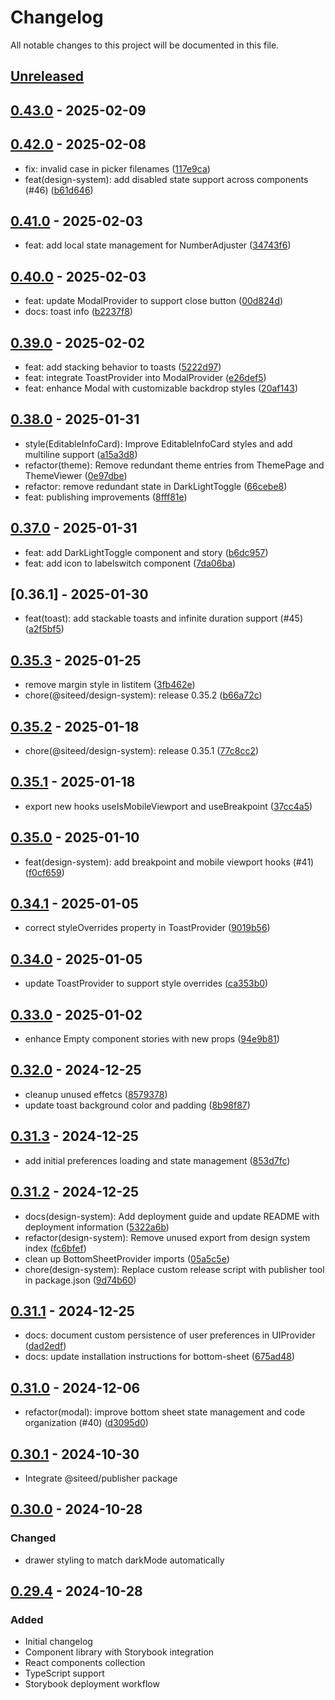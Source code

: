 # Changelog

All notable changes to this project will be documented in this file.

## [Unreleased]


## [0.43.0] - 2025-02-09

## [0.42.0] - 2025-02-08
- fix: invalid case in picker filenames ([117e9ca](https://github.com/deeeed/universe/commit/117e9ca889f16ae2ee1c69bde7570ffcb23783cd))
- feat(design-system): add disabled state support across components (#46) ([b61d646](https://github.com/deeeed/universe/commit/b61d646b033cff6940768433f257f742365bee1e))
## [0.41.0] - 2025-02-03
- feat: add local state management for NumberAdjuster ([34743f6](https://github.com/deeeed/universe/commit/34743f62cb1e6034baf78ec73bbfd92591df6b0c))
## [0.40.0] - 2025-02-03
- feat: update ModalProvider to support close button ([00d824d](https://github.com/deeeed/universe/commit/00d824d7428a07bc616a4a9018fa395aa05a2488))
- docs: toast info ([b2237f8](https://github.com/deeeed/universe/commit/b2237f890385dfe07d371b473bc8e83fcc9753c9))
## [0.39.0] - 2025-02-02
- feat: add stacking behavior to toasts ([5222d97](https://github.com/deeeed/universe/commit/5222d97aac9aaf3e0da6d8a078ecf651baf2b287))
- feat: integrate ToastProvider into ModalProvider ([e26def5](https://github.com/deeeed/universe/commit/e26def51de92c8d152b51546f143b7f025c0f346))
- feat: enhance Modal with customizable backdrop styles ([20af143](https://github.com/deeeed/universe/commit/20af1437877613ca7c2c342de56df4f32ad98bf2))
## [0.38.0] - 2025-01-31
- style(EditableInfoCard): Improve EditableInfoCard styles and add multiline support ([a15a3d8](https://github.com/deeeed/universe/commit/a15a3d866083aa478de0090ae3fad7ac2455796a))
- refactor(theme): Remove redundant theme entries from ThemePage and ThemeViewer ([0e97dbe](https://github.com/deeeed/universe/commit/0e97dbea805d2170911109997a91df4de1fe95e5))
- refactor: remove redundant state in DarkLightToggle ([66cebe8](https://github.com/deeeed/universe/commit/66cebe85b656b5ca5ce4175108ee6480830c5d29))
- feat: publishing improvements ([8fff81e](https://github.com/deeeed/universe/commit/8fff81eac8421d356ab939f5c681c489d6799e2c))
## [0.37.0] - 2025-01-31
- feat: add DarkLightToggle component and story ([b6dc957](https://github.com/deeeed/universe/commit/b6dc957914cea2aa714cd4079ddbfd9d9484f113))
- feat: add icon to labelswitch component ([7da06ba](https://github.com/deeeed/universe/commit/7da06bafd82ffb858e4147a2593343676211ea80))
## [0.36.1] - 2025-01-30
- feat(toast): add stackable toasts and infinite duration support (#45) ([a2f5bf5](https://github.com/deeeed/universe/commit/a2f5bf5cb2805f5967b952b80de5770cf731fd57))
## [0.35.3] - 2025-01-25
- remove margin style in listitem ([3fb462e](https://github.com/deeeed/universe/commit/3fb462e2b61c288923a710a6959e308e99f9b239))
- chore(@siteed/design-system): release 0.35.2 ([b66a72c](https://github.com/deeeed/universe/commit/b66a72c41009b8c48692747efbf5ef791a850eb7))
## [0.35.2] - 2025-01-18
- chore(@siteed/design-system): release 0.35.1 ([77c8cc2](https://github.com/deeeed/universe/commit/77c8cc2c555cb6295abebc4264aceeacd60ab90f))
## [0.35.1] - 2025-01-18
- export new hooks useIsMobileViewport and useBreakpoint ([37cc4a5](https://github.com/deeeed/universe/commit/37cc4a5b087f09a0ddbce770cd1f82b6acbe7a95))
## [0.35.0] - 2025-01-10
- feat(design-system): add breakpoint and mobile viewport hooks (#41) ([f0cf659](https://github.com/deeeed/universe/commit/f0cf6590298abccf8bee3d8a812432ae524c21cd))
## [0.34.1] - 2025-01-05
- correct styleOverrides property in ToastProvider ([9019b56](https://github.com/deeeed/universe/commit/9019b56b07dbe9f9037612b0b06ea00481cf2560))
## [0.34.0] - 2025-01-05
- update ToastProvider to support style overrides ([ca353b0](https://github.com/deeeed/universe/commit/ca353b0971a8ce9cb1ffc797f784e4b4318693e5))
## [0.33.0] - 2025-01-02
- enhance Empty component stories with new props ([94e9b81](https://github.com/deeeed/universe/commit/94e9b81be99e7ff9269f6ff59abc1bcb3acfa3b2))
## [0.32.0] - 2024-12-25
- cleanup unused effetcs ([8579378](https://github.com/deeeed/universe/commit/85793785022b277cb86747c2e50bc966768679de))
- update toast background color and padding ([8b98f87](https://github.com/deeeed/universe/commit/8b98f87311e108a768b4036ea78863c62037573a))
## [0.31.3] - 2024-12-25
- add initial preferences loading and state management ([853d7fc](https://github.com/deeeed/universe/commit/853d7fcd680bb4fadab3208963ae9b177bde09d3))
## [0.31.2] - 2024-12-25
- docs(design-system): Add deployment guide and update README with deployment information ([5322a6b](https://github.com/deeeed/universe/commit/5322a6bcabc216869f94288a0d6b0205d79c0686))
- refactor(design-system): Remove unused export from design system index ([fc6bfef](https://github.com/deeeed/universe/commit/fc6bfef71cfb8ff5250e9d0e0942cc1e0ff19ed5))
- clean up BottomSheetProvider imports ([05a5c5e](https://github.com/deeeed/universe/commit/05a5c5e7f638e7237dc6a7580b8587290cf8f223))
- chore(design-system): Replace custom release script with publisher tool in package.json ([9d74b60](https://github.com/deeeed/universe/commit/9d74b6055f48f5fa165d562004a855bf9ad1733d))
## [0.31.1] - 2024-12-25
- docs: document custom persistence of user preferences in UIProvider ([dad2edf](https://github.com/deeeed/universe/commit/dad2edfe2f75d5f9b3877895e34ee4613610f973))
- docs: update installation instructions for bottom-sheet ([675ad48](https://github.com/deeeed/universe/commit/675ad484ce38cbbf1bff269276406b9110813ad3))
## [0.31.0] - 2024-12-06
- refactor(modal): improve bottom sheet state management and code organization (#40) ([d3095d0](https://github.com/deeeed/universe/commit/d3095d033119bb43a58e2aa46146fedbe6abe572))
## [0.30.1] - 2024-10-30
- Integrate @siteed/publisher package
## [0.30.0] - 2024-10-28
### Changed
- drawer styling to match darkMode automatically
## [0.29.4] - 2024-10-28
### Added
- Initial changelog
- Component library with Storybook integration
- React components collection
- TypeScript support
- Storybook deployment workflow

[unreleased]: https://github.com/deeeed/universe/compare/@siteed/design-system@0.43.0...HEAD
[0.43.0]: https://github.com/deeeed/universe/compare/@siteed/design-system@0.42.0...@siteed/design-system@0.43.0
[0.42.0]: https://github.com/deeeed/universe/compare/@siteed/design-system@0.41.0...@siteed/design-system@0.42.0
[0.41.0]: https://github.com/deeeed/universe/compare/@siteed/design-system@0.40.0...@siteed/design-system@0.41.0
[0.40.0]: https://github.com/deeeed/universe/compare/@siteed/design-system@0.39.0...@siteed/design-system@0.40.0
[0.39.0]: https://github.com/deeeed/universe/compare/@siteed/design-system@0.38.0...@siteed/design-system@0.39.0
[0.38.0]: https://github.com/deeeed/universe/compare/@siteed/design-system@0.37.0...@siteed/design-system@0.38.0
[0.37.0]: https://github.com/deeeed/universe/compare/@siteed/design-system@0.36.1...@siteed/design-system@0.37.0
[0.36.0]: https://github.com/deeeed/universe/compare/@siteed/design-system@0.35.3...@siteed/design-system@0.36.0
[0.35.3]: https://github.com/deeeed/universe/compare/@siteed/design-system@0.35.2...@siteed/design-system@0.35.3
[0.35.2]: https://github.com/deeeed/universe/compare/@siteed/design-system@0.35.1...@siteed/design-system@0.35.2
[0.35.1]: https://github.com/deeeed/universe/compare/@siteed/design-system@0.35.0...@siteed/design-system@0.35.1
[0.35.0]: https://github.com/deeeed/universe/compare/@siteed/design-system@0.34.1...@siteed/design-system@0.35.0
[0.34.1]: https://github.com/deeeed/universe/compare/@siteed/design-system@0.34.0...@siteed/design-system@0.34.1
[0.34.0]: https://github.com/deeeed/universe/compare/@siteed/design-system@0.33.0...@siteed/design-system@0.34.0
[0.33.0]: https://github.com/deeeed/universe/compare/@siteed/design-system@0.32.0...@siteed/design-system@0.33.0
[0.32.0]: https://github.com/deeeed/universe/compare/@siteed/design-system@0.31.3...@siteed/design-system@0.32.0
[0.31.3]: https://github.com/deeeed/universe/compare/@siteed/design-system@0.31.2...@siteed/design-system@0.31.3
[0.31.2]: https://github.com/deeeed/universe/compare/@siteed/design-system@0.31.1...@siteed/design-system@0.31.2
[0.31.1]: https://github.com/deeeed/universe/compare/@siteed/design-system@0.31.0...@siteed/design-system@0.31.1
[0.31.0]: https://github.com/deeeed/universe/compare/@siteed/design-system@0.30.2...@siteed/design-system@0.31.0
[0.30.1]: https://github.com/deeeed/universe/compare/@siteed/design-system@@siteed/design-system@0.30.0...@siteed/design-system@@siteed/design-system@0.30.1
[0.30.0]: https://github.com/deeeed/universe/compare/design-system-v0.29.4...design-system-v0.30.0
[0.29.4]: https://github.com/deeeed/universe/compare/design-system-v0.29.4...design-system-v0.30.0
